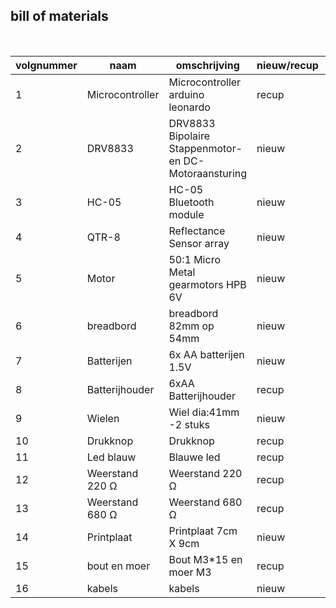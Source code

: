 ## bill of materials
<br />

|volgnummer|naam            |omschrijving                                              |nieuw/recup|kostprijs/stuk|aantal|subtotaal|
|----------|----------------|----------------------------------------------------------|-----------|--------------|------|---------|
|         1|Microcontroller |Microcontroller arduino leonardo                          |   recup   |€ 0           |  1   |€ 0,00   |
|         2|DRV8833         |DRV8833 Bipolaire Stappenmotor- en DC-Motoraansturing     |   nieuw   |€ 3,49        |  1   |€ 3,49   |
|         3|HC-05           |HC-05 Bluetooth module                                    |   nieuw   |€ 5,00        |  1   |€ 5,00   |
|         4|QTR-8           |Reflectance Sensor array                                  |   nieuw   |€ 8,18        |  1   |€ 8,18   |
|         5|Motor           |50:1 Micro Metal gearmotors HPB 6V                        |   nieuw   |€ 2,85        |  1   |€ 2,85   |
|         6|breadbord       |breadbord 82mm op 54mm                                    |   nieuw   |€ 1,72        |  1   |€ 1,72   |
|         7|Batterijen      |6x AA batterijen 1.5V                                     |   nieuw   |€ 11,00       |  1   |€ 11,00  |
|         8|Batterijhouder  |6xAA Batterijhouder                                       |   recup   |€ 0           |  1   |€ 0      |
|         9|Wielen          |Wiel dia:41mm -2 stuks                                    |   nieuw   |€ 1,94        |  2   |€ 3,88   |
|        10|Drukknop        |Drukknop                                                  |   recup   |€ 0           |  1   |€ 0      |
|        11|Led blauw       |Blauwe led                                                |   recup   |€ 0           |  1   |€ 0      |
|        12|Weerstand 220 Ω |Weerstand 220 Ω                                           |   recup   |€ 0           |  1   |€ 0      |
|        13|Weerstand 680 Ω |Weerstand 680 Ω                                           |   recup   |€ 0           |  1   |€ 0      |  
|        14|Printplaat      |Printplaat 7cm X 9cm                                      |   nieuw   |€ 1,39        |  1   |€ 1,39   |
|        15|bout en moer    |Bout M3*15 en moer M3                         |   recup   |€ 0           |  2   |€ 0      |
|        16|kabels          |kabels                                                    |   nieuw   |€ 3,51        |  30  |€ 3,51   |
